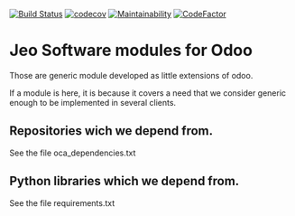 

[![Build Status](https://travis-ci.com/jobiols/odoo-jeo-ce.svg?branch=13.0)](https://travis-ci.com/jobiols/odoo-jeo-ce)
[![codecov](https://codecov.io/gh/jobiols/odoo-jeo-ce/branch/13.0/graph/badge.svg)](https://codecov.io/gh/jobiols/odoo-jeo-ce)
[![Maintainability](https://api.codeclimate.com/v1/badges/aeed2d3ea9a55dcf76ad/maintainability)](https://codeclimate.com/github/jobiols/odoo-jeo-ce/maintainability)
[![CodeFactor](https://www.codefactor.io/repository/github/jobiols/odoo-jeo-ce/badge)](https://www.codefactor.io/repository/github/jobiols/odoo-jeo-ce)

Jeo Software modules for Odoo
=============================

Those are generic module developed as little extensions of odoo.

If a module is here, it is because it covers a need that we consider generic
enough to be implemented in several clients.

Repositories wich we depend from.
---------------------------------

See the file oca_dependencies.txt

Python libraries which we depend from.
--------------------------------------

See the file requirements.txt
